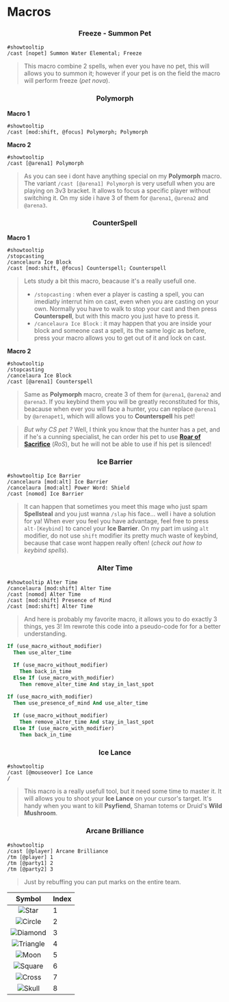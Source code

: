 # Macros

<h3 align="center"> Freeze - Summon Pet </h3>

```
#showtooltip
/cast [nopet] Summon Water Elemental; Freeze
```

> This macro combine 2 spells, when ever you have no pet, this will allows you to summon it; however if your pet is on the field the macro will perform freeze (*pet nova*).

<h3 align="center"> Polymorph </h3>

**Macro 1**

```
#showtooltip
/cast [mod:shift, @focus] Polymorph; Polymorph
```

**Macro 2**

```
#showtooltip
/cast [@arena1] Polymorph
```
> As you can see i dont have anything special on my **Polymorph** macro. The variant `/cast [@arena1] Polymorph` is very usefull when you are playing on 3v3 bracket. It allows to focus a specific player without switching it. On my side i have 3 of them for `@arena1`, `@arena2` and `@arena3`.

<h3 align="center"> CounterSpell </h3>

**Macro 1**

```
#showtooltip
/stopcasting
/cancelaura Ice Block
/cast [mod:shift, @focus] Counterspell; Counterspell
```

> Lets study a bit this macro, beacause it's a really usefull one. 
> - `/stopcasting` : when ever a player is casting a spell, you can imediatly interrut him on cast, even when you are casting on your own. Normally you have to walk to stop your cast and then press **Counterspell**, but with this macro you just have to press it.
> - `/cancelaura Ice Block` : it may happen that you are inside your block and someone cast a spell, its the same logic as before, press your macro allows you to get out of it and lock on cast.

**Macro 2**

```
#showtooltip
/stopcasting
/cancelaura Ice Block
/cast [@arena1] Counterspell
```

> Same as **Polymorph** macro, create 3 of them for `@arena1`, `@arena2` and `@arena3`. If you keybind them you will be greatly reconstituted for this, beacause when ever you will face a hunter, you can replace `@arena1` by `@arenapet1`, which will allows you to **Counterspell** his pet!

> *But why CS pet ?* Well, I think you know that the hunter has a pet, and if he's a cunning specialist, he can order his pet to use [**Roar of Sacrifice**](https://www.wowhead.com/spell=67481/roar-of-sacrifice) (*RoS*), but he will not be able to use if his pet is silenced!

<h3 align="center"> Ice Barrier </h3>

```
#showtooltip Ice Barrier
/cancelaura [mod:alt] Ice Barrier
/cancelaura [mod:alt] Power Word: Shield
/cast [nomod] Ice Barrier
```

> It can happen that sometimes you meet this mage who just spam **Spellsteal** and you just wanna `/slap` his face... well i have a solution for ya! When ever you feel you have advantage, feel free to press `alt-[Keybind]` to cancel your **Ice Barrier**. On my part im using `alt` modifier, do not use `shift` modifier its pretty much waste of keybind, because that case wont happen really often! (*check out how to keybind spells*).

<h3 align="center"> Alter Time </h3>

```
#showtooltip Alter Time
/cancelaura [mod:shift] Alter Time
/cast [nomod] Alter Time
/cast [mod:shift] Presence of Mind
/cast [mod:shift] Alter Time
```

> And here is probably my favorite macro, it allows you to do exactly 3 things, yes 3! Im rewrote this code into a pseudo-code for for a better understanding.

```Pascal
If (use_macro_without_modifier)
  Then use_alter_time
  
  If (use_macro_without_modifier)
    Then back_in_time  
  Else If (use_macro_with_modifier)
    Then remove_alter_time And stay_in_last_spot

If (use_macro_with_modifier)
  Then use_presence_of_mind And use_alter_time
  
  If (use_macro_without_modifier)
    Then remove_alter_time And stay_in_last_spot
  Else If (use_macro_with_modifier)
    Then back_in_time
```

<h3 align="center"> Ice Lance </h3>

```
#showtooltip
/cast [@mouseover] Ice Lance
/
```
> This macro is a really usefull tool, but it need some time to master it. It will allows you to shoot your **Ice Lance** on your cursor's target. It's handy when you want to kill **Psyfiend**, Shaman totems or Druid's **Wild Mushroom**.

<h3 align="center"> Arcane Brilliance </h3>

```
#showtooltip
/cast [@player] Arcane Brilliance
/tm [@player] 1
/tm [@party1] 2
/tm [@party2] 3
```

> Just by rebuffing you can put marks on the entire team.

| Symbol | Index |
|:------:| ----- |
| ![Star](https://vignette.wikia.nocookie.net/wowwiki/images/f/fd/IconSmall_RaidStar.png/revision/latest?cb=20071030173506) | 1 |
| ![Circle](https://vignette.wikia.nocookie.net/wowwiki/images/2/23/IconSmall_RaidCircle.png/revision/latest?cb=20071030173533) | 2 |
| ![Diamond](https://vignette.wikia.nocookie.net/wowwiki/images/2/2f/IconSmall_RaidDiamond.png/revision/latest?cb=20071030173555) | 3 |
| ![Triangle](https://vignette.wikia.nocookie.net/wowwiki/images/8/86/IconSmall_RaidTriangle.png/revision/latest?cb=20071030173731) | 4 |
| ![Moon](https://vignette.wikia.nocookie.net/wowwiki/images/5/5e/IconSmall_RaidMoon.png/revision/latest?cb=20071030173751) | 5 |
| ![Square](https://vignette.wikia.nocookie.net/wowwiki/images/d/df/IconSmall_RaidSquare.png/revision/latest?cb=20071030174116) | 6 |
| ![Cross](https://vignette.wikia.nocookie.net/wowwiki/images/e/e0/IconSmall_RaidCross.png/revision/latest?cb=20071030173844) | 7 |
| ![Skull](https://vignette.wikia.nocookie.net/wowwiki/images/7/73/IconSmall_RaidSkull.png/revision/latest?cb=20071030174221) | 8 |
